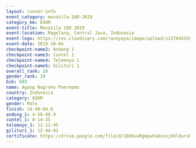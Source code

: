 ```yaml
---
layout: runner-info 
event_category: mesatila-100-2019 
category_km: 65KM 
event-title: Mesatila 100 2019 
event-location: Magelang, Central Java, Indonesia 
event-logo: https://res.cloudinary.com/raceyaya/image/upload/v1570451507/logo/mesastila100_jin7bl.jpg 
event-date: 2019-10-04 
checkpoint-name2: Andong 1 
checkpoint-name3: Cuntel 1 
checkpoint-name4: Telemoyo 1 
checkpoint-name5: Gilituri 1 
overall_rank: 20
gender_rank: 19
bib: 603
name: Agung Nugroho Poernomo
country: Indonesia
category: 65KM
gender: Male
finish: 14-40-04.6
andong_1: 4-50-06.9
cuntel_1: 8-14-35
telemoyo_1: 11-11-45
gilituri_1: 12-44-01
certificate: https://drive.google.com/file/d/1EK6uvRgmpwFa6sosjhbldursRBu77rYv/view?usp=sharing
---
```

